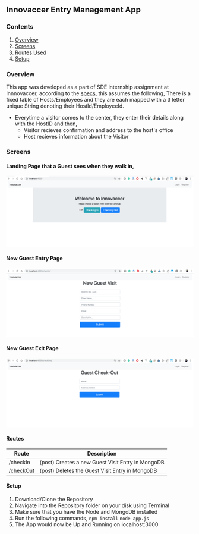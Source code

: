 ## Innovaccer Entry Management App

### Contents
1. [Overview](#overview)
2. [Screens](#screens)
2. [Routes Used](#routes)
3. [Setup](#setup)


### Overview
This app was developed as a part of SDE internship assignment at Innnovaccer,
according to the [specs](https://summergeeks.in/static/assignments/summergeeks%202020%20-%20SDE%20Assignment.pdf), this assumes the following,
There is a fixed table of Hosts/Employees and they are each mapped with a 3 letter unique String denoting their HostId/EmployeeId.

* Everytime a visitor comes to the center, they enter their details along with the HostID and then,
    * Visitor recieves confirmation and address to the host's office
    * Host recieves information about the Visitor
    

### Screens
#### Landing Page that a Guest sees when they walk in,
![Landing Screen](https://raw.githubusercontent.com/akhileshPandey16/Innovacer_Entry_Mangement/master/images/Welcome.png)

#### New Guest Entry Page

![Entry Screen](https://raw.githubusercontent.com/akhileshPandey16/Innovacer_Entry_Mangement/master/images/entry.png)

#### New Guest Exit Page

![Exit Screen](https://raw.githubusercontent.com/akhileshPandey16/Innovacer_Entry_Mangement/master/images/exit.png)


#### Routes

| Route  | Description |
| ------------- | ------------- |
| /checkIn |(post) Creates a new Guest Visit Entry in MongoDB  |
| /checkOut |(post) Deletes the  Guest Visit Entry in MongoDB  |



#### Setup
1. Download/Clone the Repository
2. Navigate into the Repository folder on your disk using Terminal
3. Make sure that you have the Node and MongoDB installed
4. Run the following commands,
    `npm install`
    `node app.js`
5. The App would now be Up and Running on localhost:3000


